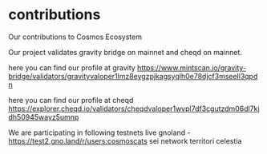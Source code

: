 # contributions
Our contributions to Cosmos Ecosystem

Our project validates gravity bridge on mainnet and cheqd on mainnet.

here you can find our profile at gravity https://www.mintscan.io/gravity-bridge/validators/gravityvaloper1lmz8eygzpjkagsyqlh0e78djcf3mseell3qpdn

here you can find our profile at cheqd https://explorer.cheqd.io/validators/cheqdvaloper1wvpl7df3cgutzdm06dl7kjdh50945wayz5umnp

We are participating in following testnets live
gnoland - https://test2.gno.land/r/users:cosmoscats
sei network 
territori
celestia


